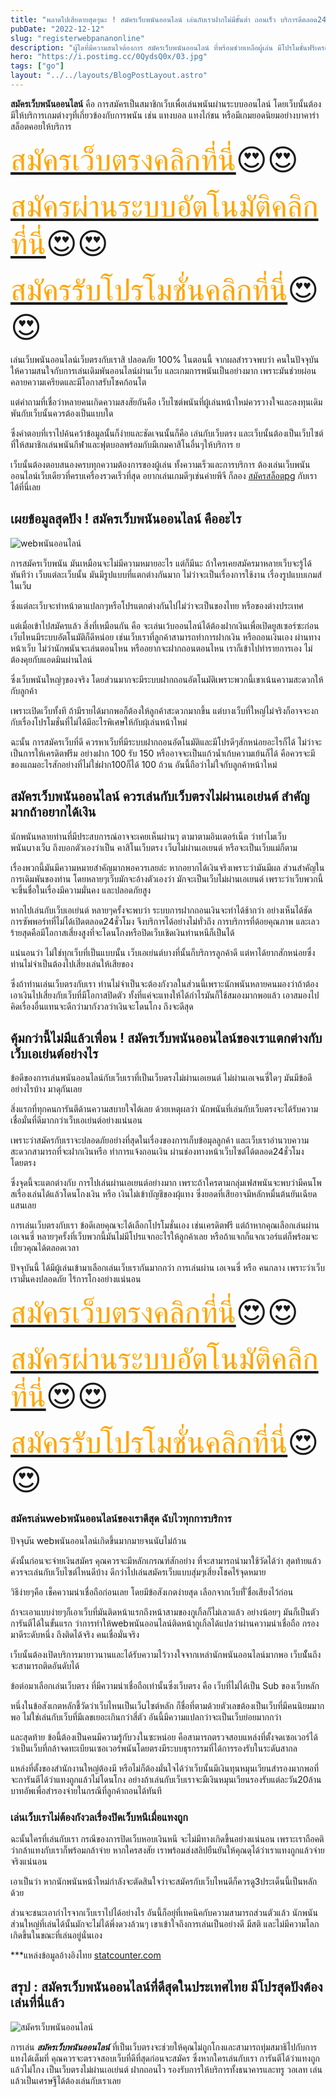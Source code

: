 ```yaml
---
title: "พลาดไปเสียดายสุดๆนะ ! สมัครเว็บพนันออนไลน์ เล่นกับเราฝากไม่มีขั้นต่ำ ถอนเร็ว บริการดีตลอด24ชั่วโมง "
pubDate: "2022-12-12"
slug: "registerwebpananonline"
description: "ผู้ใดที่มีความสนใจต้องการ สมัครเว็บพนันออนไลน์ ที่พร้อมช่วยเหลือผู้เล่น มีโปรโมชั่นฟรีเครดิต แทงถูกไม่มีโกงปิดเว็บ เป็นมิตรพร้อมช่วยดุจครอบครัวต้องที่นี่"
hero: "https://i.postimg.cc/0QydsQ0x/03.jpg"
tags: ["go"]
layout: "../../layouts/BlogPostLayout.astro"
---
```






**สมัครเว็บพนันออนไลน์** คือ การสมัครเป็นสมาชิกเว็บเพื่อเล่นพนันผ่านระบบออนไลน์ โดยเว็บนั้นต้องมีให้บริการเกมต่างๆที่เกี่ยวข้องกับการพนัน เช่น แทงบอล แทงไก่ชน หรือมีเกมยอดนิยมอย่างบาคาร่า สล็อตคอยให้บริการ

<font size= "7">[<span style="color:orange">สมัครเว็บตรงคลิกที่นี่</span>](https://nazavip.com/26174/t41626o2r59456244323y2m2l464p4)😍😍</font>

<font size= "7">[<span style="color:orange">สมัครผ่านระบบอัตโนมัติคลิกที่นี่</span>](https://nazavip.com/26174/t41626o2r59456244323y2m2l464p4)😍😍</font>

<font size= "7">[<span style="color:orange">สมัครรับโปรโมชั่นคลิกที่นี</span>่](https://nazavip.com/26174/t41626o2r59456244323y2m2l464p4)😍😍</font>

เล่นเว็บพนันออนไลน์เว็บตรงกับเราสิ ปลอดภัย 100% ในตอนนี้ จากผลสำรวจพบว่า คนในปัจจุบันให้ความสนใจกับการเล่นเดิมพันออนไลน์ผ่านเว็บ และเกมการพนันเป็นอย่างมาก เพราะมันช่วยผ่อนคลายความเครียดและมีโอกาสรับโชคก้อนโต

แต่คำถามที่เชื่อว่าหลายคนเกิดความสงสัยกันคือ เว็บไซต์พนันที่ผู้เล่นหน้าใหม่ควรวางใจและลงทุนเดิมพันกับเว็บนั้นควรต้องเป็นแบบใด 

ซึ่งคำตอบที่เราไปค้นคว้าข้อมูลนั้นก็ง่ายและชัดเจนนั้นก็คือ เล่นกับเว็บตรง และเว็บนั้นต้องเป็นเว็บไซต์ที่ให้สมาชิกเล่นพนันกีฬาและฟุตบอลพร้อมกับมีเกมคาสิโนอื่นๆให้บริการ ย 

เว็บนั้นต้องตอบสนองครบทุกความต้องการของผู้เล่น ทั้งความเร็วและการบริการ ต้องเล่นเว็บพนันออนไลน์เว็บเดียวที่ครบเครื่องรวดเร็วที่สุด อยากเล่นเกมดีๆเช่นค่ายพีจี ก็ลอง [สมัครสล็อตpg](registerpg) กับเราได้ที่นี่เลย





## เผยข้อมูลสุดปัง ! สมัครเว็บพนันออนไลน์ คืออะไร




![webพนันออนไลน์](https://i.postimg.cc/zXVthdW5/02.jpg)

 การสมัครเว็บพนัน มันเหมือนจะไม่มีความหมายอะไร แต่ก็มีนะ ถ้าใครเคยสมัครมาหลายเว็บจะรู้ได้ทันทีว่า  เว็บแต่ละเว็บนั้น มันมีรูปแบบที่แตกต่างกันมาก ไม่ว่าจะเป็นเรื่องการใช้งาน เรื่องรูปแบบเกมส์ในเว็u

 ซึ่งแต่ละเว็บจะทำหน้าตาแปลกๆหรือโปรแตกต่างกันไปไม่ว่าจะเป็นของไทย หรือของต่างประเทศ

แต่เมื่อเข้าไปสมัครแล้ว สิ่งที่เหมือนกัน คือ จะเล่นเว้บออนไลน์ได้ต้องฝากเงินเพื่อเปิดยูสเซอร์ซะก่อน เว็บไหนมีระบบอัตโนมัติก็ดีหน่อย เช่นเว็บเราที่ลูกค้าสามารถทำการฝากเงิน หรือถอนเงินเอง ผ่านทางหน้าเว็บ ไม่ว่านักพนันจะเล่นตอนไหน หรืออยากจะฝากถอนตอนไหน เราก็เข้าไปทำรายการเอง ไม่ต้องคุยกับแอดมินผ่านไลน์

ซึ่งเว็บพนันใหญ่ๆของจริง โดยส่วนมากจะมีระบบฝากถอนอัตโนมัติเพราะพวกนี้เขาเน้นความสะดวกให้กับลูกค้า

 เพราะเปิดเว็บทั้งที ถ้ามีรายได้มากพอก็ต้องให้ลูกค้าสะดวกมากขึ้น แต่บางเว็บที่ใหญ่ไม่จริงก็อาจจะงกกับเรื่องโปรโมชั่นที่ไม่ได้มีอะไรพิเศษให้กับผุ้เล่นหน้าใหม่

ฉะนั้น การสมัครเว็บที่ดี ควรหาเว็บที่มีระบบฝากถอนอัตโนมัติและมีโปรดีๆสักหน่อยอะไรก็ได้ ไม่ว่าจะเป็นการให้เครดิตฟรีม อย่างฝาก 100 รับ 150  หรืออาจจะเป็นแก้วน้ำเก้บความเย้นก็ได้ คือควรจะมีของแถมอะไรสักอย่างที่ไม่ใช่ฝาก100ก็ได้ 100 ถ้วน อันนี้ถือว่าไม่ใจกับลูกค้าหน้าใหม่

##  สมัครเว็บพนันออนไลน์ ควรเล่นกับเว็บตรงไม่ผ่านเอเย่นต์ สำคัญมากถ้าอยากได้เงิน


นักพนันหลายท่านที่มีประสบการณ์อาจจะเคยเห็นผ่านๆ ตามาตามอินเตอร์เน็ต ว่าทำไมเว็บพนันuางเว็u ถึงบอกตัวเองว่าเป็น คาสิโนเว็บตรง เว็uไม่ผ่านเอเยนต์ หรือจะเป็นเว็บแม่ก็ตาม

 เรื่องพวกนี้มันมีความหมายสำคัญมากพอควรเลยล่ะ หากอยากได้เงินจริงเพราะว่ามันมีผล
ส่วนสำคัญในการเดิมพันของท่าน โดยหลายๆเว็บมักจะอ้างตัวเองว่า
มักจะเป็นเว็บไม่ผ่านเอเยนต์ เพราะว่าเว็บพวกนี้จะขึ้นชื่อในเรื่องมีความมั่นคง และปลอดภัยสูง

หากไปเล่นกับเว็บเอเย่นต์ หลายๆครั้งจะพบว่า ระบบการฝากถอนเงินจะทำได้ช้ากว่า อย่างเห็นได้ชัด การซัพพอร์ทที่ไม่ได้เปิดตลอด24ชั่วโมง  จึงบริการได้อย่างไม่ทั่วถึง การบริการที่ด้อยคุณภาพ และเลวร้ายสุดคือมีโอกาสเสี่ยงสูงที่จะโดนโกงหรือปิดเว็บเชิดเงินท่านหนีก็เป็นได้

 แน่นอนว่า ไม่ใช่ทุกเว็บที่เป็นแบบนั้น เว็บเอเย่นต์บางที่นั้นก็บริการลูกค้าดี แต่หาได้ยากสักหน่อยซึ่งท่านไม่จำเป็นต้องไปเสี่ยงเล่นให้เสียของ

ซึ่งถ้าท่านเล่นเว็บตรงกับเรา ท่านไม่จำเป็นจะต้องกังวลในส่วนนี้เพราะนักพนันหลายคนมองว่าถ้าต้องเอาเงินไปเสี่ยงกับเว็บที่มีโอกาสปิดตัว ทั้งที่แค่จะแทงให้ได้กำไรมันก็ใช้สมองมากพอแล้ว เอาสมองไปคิดเรื่องอื่นแทนจะดีกว่ามากังวลว่าเงินจะโดนโกง ถึงจะดีสุด

## คุ้มกว่านี้ไม่มีแล้วเพื่อน ! สมัครเว็บพนันออนไลน์ของเราแตกต่างกับเว็บเอเย่นต์อย่างไร


ข้อดีของการเล่นพนันออนไลน์กับเว็บเราที่เป็นเว็บตรงไม่ผ่านเอเยนต์ ไม่ผ่านเอเจนซี่ใดๆ มันมีข้อดีอย่างไรบ้าง มาดุกันเลย

 สิ่งแรกที่ทุกคนการันตีด้านความสบายใจได้เลย ด้วยเหตุผลว่า นักพนันที่เล่นกับเว็บตรงจะได้รับความเชื่อมั่นที่ดีมากกว่าเว็บเอเย่นต์อย่างแน่นอน

เพราะว่าสมัครกับเราจะปลอดภัยอย่างที่สุดในเรื่องของการเก็บข้อมุลลูกค้า และเว็บเราอำนวบความสะดวกสามารถที่จะฝากเงินหรือ ทำการแจ้งถอนเงิน ผ่านช่องทางหน้าเว็บไซต์ได้ตลอด24ชั่วโมงโดยตรง 

ซึ่งจุดนี้จะแตกต่างกับ การไปเล่นผ่านเอเยนต์อย่างมาก เพราะถ้าใครตามกลุ่มเฟสพนันจะพบว่ามีคนโพสเรื่องเล่นได้แล้วโดนโกงเงิน หรือ เงินไม่เข้าบัญชีของผุ้แทง ซึ่งยอดที่เสียอาจมีหลักหมื่นต้นยันเฉียดแสนเลย

การเล่นเว็บตรงกับเรา ข้อดีเลยคุณจะได้เลือกโปรโมชั่นเอง เช่นเครดิตฟรี แต่ถ้าหากคุณเลือกเล่นผ่านเอเจนซี่ หลายๆครั้งที่เว็บพวกนี้มันไม่มีโปรแจกอะไรให้ลูกค้าเลย หรือถ้าแจกก็แจกเวอร์แต่ก็พร้อมจะเบี้ยวคุณได้ตลอดเวลา

ปัจจุบันนี้ ได้มีผู้เล่นเข้ามาเลือกเล่นเว็บเรากันมากกว่า การเล่นผ่าน เอเจนซี่ หรือ คนกลาง เพราะว่าเว็บเรามั่นคงปลอดภัย ไร้การโกงอย่างแน่นอน

<font size= "8">[<span style="color:orange">สมัครเว็บตรงคลิกที่นี่</span>](https://nazavip.com/26174/t41626o2r59456244323y2m2l464p4)😍😍</font>

<font size= "8">[<span style="color:orange">สมัครผ่านระบบอัตโนมัติคลิกที่นี่</span>](https://nazavip.com/26174/t41626o2r59456244323y2m2l464p4)😍😍</font>

<font size= "8">[<span style="color:orange">สมัครรับโปรโมชั่นคลิกที่นี</span>่](https://nazavip.com/26174/t41626o2r59456244323y2m2l464p4)😍😍</font>

### สมัครเล่นwebพนันออนไลน์ของเราดีสุด ฉับไวทุกการบริการ


 ปัจจุuัน webพนันออนไลน์เกิดขึ้นมากมายจนนัuไม่ถ้วน  

ดังนั้นก่อนจะจ่ายเงินสมัคร คุณควรจะมีหลักเกรณฑ์สักอย่าง ที่จะสามารถนำมาใช้วัดได้ว่า สุดท้ายแล้วควรจะเล่นกับเว็บไซต์ไหนดีบ้าง ดีกว่าไปเล่นสมัครเว็บแบบสุ่มๆเสี่ยงโชคไร้จุดหมาย

วิธีง่ายๆคือ เช็คความน่าเชื่อถือก่อนเลย โดยมีข้อสังเกตง่ายสุด เลือกจากเว็บที่ ีชื่อเสียงไว้ก่อน

 ถ้าจะเอาแบบง่ายๆก็เอาเว็บที่มันติดหน้าแรกถึงหน้าสามของกูเกิ้ลก็ไม่เลวแล้ว  อย่างน้อยๆ มันก็เป็นตัวการันตีได้ในขั้นแรก ว่าการทำให้webพนันออนไลน์ติดหน้ากูเกิ้ลได้แปลว่าผ่านความน่าเชื่อถือ กรองมาดีระดับหนึ่ง ถึงติดได้จริง คนเชื่อมั่นจริง

เว็บนั้นต้องเปิดบริการมายาวนานและได้รับความไว้วางใจจากเหล่านักพนันออนไลน์มากพอ เว็บนัั้นถึงจะสามารถติดอันดับได้

ข้อต่อมาเลือกเล่นเว็บตรง ที่มีความน่าเชื่อถือเท่านั้นซึ่งเว็บตรง คือ เว็บที่ไม่ได้เป็น Sub ของเว็บหลัก 

หนึ่งในข้อสังเกตหลักชี้วัดว่าเว็บไหนเป็นเว็uไซต์หลัก ก็ชื่อที่ตามด้วยตัวเลขต้องเป็นเว็บที่มีคนนิยมมากพอ ไม่ใช่เล่นกับเว็บที่มีเลขเยอะเกินกว่าสี่ตัว อันนี้มีความแปลกว่าจะเป็นเว็บย่อยมากกว่า


และสุดท้าย ข้อนี้ต้องเป็นคนมีความรู้กับวงในซะหน่อย คือสามารถตรวจสอบแหล่งที่ตั้งจดเซอเวอร์ได้ ว่าเป็นเว็บที่กล้าจดทะเบียนเซอเวอร์พนันโดยตรงมีระบบธุรกรรมที่ได้การรองรับในระดัuสากล

แหล่งที่ตั้งของสำนักงานใหญ่ต้องมี หรือไม่ก็ต้องมั่นใจได้ว่าเว็บนั้นมีเงินทุนหมุนเวียนสำรองมากพอที่จะการันตีได้ว่าแทงถูกแล้วไม่โดนโกง อย่างถ้าเล่นกับเว็บเราจะมีเงินหมุนเวียนรองรับแต่ละวัน20ล้านบาทอัพเพื่อสำรองจ่ายในกรณีที่ลูกค้าถอนได้ทันที

### เล่นเว็บเราไม่ต้องกังวลเรื่องปิดเว็บหนีเมื่อแทงถูก

ฉะนั้นใครที่เล่นกับเรา กรณีของการปิดเว็บหอบเงินหนี จะไม่มีทางเกิดขึ้นอย่างแน่นอน เพราะเราถือคติว่ากล้าแทงกับเราก็พร้อมกล้าจ่าย หากใครสงสัย เราพร้อมส่งสลิปยืนยันให้คุณดุได้ว่าเราแทงถูกแล้วจ่ายจริงแน่นอน

เอาเป็นว่า หากนักพนันหน้าใหม่กำลังจะตัดสินใจว่าจะสมัครกับเว็บไหนดีก็ควรดู3ประเด็นนี้เป็นหลักด้วย

ส่วนจะชนะเอากำไรจากเว็บเราไปได้อย่างไร อันนี้ก็อยุ่ที่เทคนิคกับความสามารถส่วนตัวแล้ว นักพนันส่วนใหญ่ที่เล่นได้นั้นมักจะไม่ได้พึ่งดวงล้วนๆ เขาเข้าใจถึงการเล่นเป็นอย่างดี มีสติ และไม่มีความโลภเกิดขึ้นในขณะที่เล่นอยู่นั่นเอง

 



***แหล่งข้อมูลอ้างอิงไทย  [statcounter.com](https://statcounter.com/)






## สรุป : สมัครเว็บพนันออนไลน์ที่ดีสุดในประเทศไทย มีโปรสุดปังต้องเล่นที่นี่แล้ว

![สมัครเว็บพนันออนไลน์](https://i.postimg.cc/BvDRKmrt/01.jpg)

การเล่น ***สมัครเว็บพนันออนไลน์*** ที่เป็นเว็บตรงจะช่วยให้คุณไม่ถูกโกงและสามารถทุ่มสมาธิไปกับการแทงได้เต็มที่ คุณควรจะตรวจสอบเว็บที่ดีที่สุดก่อนจะสมัคร ซึ่งหากใครเล่นกับเรา การันตีได้ว่าแทงถูกแล้วไม่โกง เป็นเว็บตรงไม่ผ่านเอเย่นต์ ฝากถอนไว รองรับการให้บริการทั้งธนาคารและทรู วอเลท เล่นแล้วเป็นเศรษฐีได้ต้องเล่นกับเราเลย

